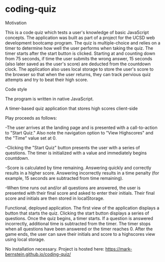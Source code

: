 # coding-quiz
Motivation

This is a code quiz which tests a user's knowledge of basic JavaScript concepts. The application was built as part of a project for the UCSD web development bootcamp program. The quiz is multiple-choice and relies on a timer to determine how well the user performs when taking the quiz. The timer starts after the start button is clicked. Starting at and counting down from 75 seconds, if time the user submits the wrong answer, 15 seconds (also later saved as the user's score) are deducted from the countdown clock. The application also uses local storage to store the user's score to the browser so that when the user returns, they can track pervious quiz attempts and try to beat their high score.

Code style

The program is written in native JavaScript.

A timer-based quiz application that stores high scores client-side

Play proceeds as follows:

-The user arrives at the landing page and is presented with a call-to-action to "Start Quiz." Also note the navigation option to "View Highscores" and the "Time" value set at 0.

-Clicking the "Start Quiz" button presents the user with a series of questions. The timer is initialized with a value and immediately begins countdown.

-Score is calculated by time remaining. Answering quickly and correctly results in a higher score. Answering incorrectly results in a time penalty (for example, 15 seconds are subtracted from time remaining).

-When time runs out and/or all questions are answered, the user is presented with their final score and asked to enter their initials. Their final score and initials are then stored in localStorage.

Functional, deployed application.
The first view of the application displays a button that starts the quiz.
Clicking the start button displays a series of questions.
Once the quiz begins, a timer starts.
If a question is answered incorrectly, additional time is subtracted from the timer.
The timer stops when all questions have been answered or the timer reaches 0.
After the game ends, the user can save their initials and score to a highscores view using local storage.

No installation necessary. Project is hosted here: https://mark-bernstein.github.io/coding-quiz/
